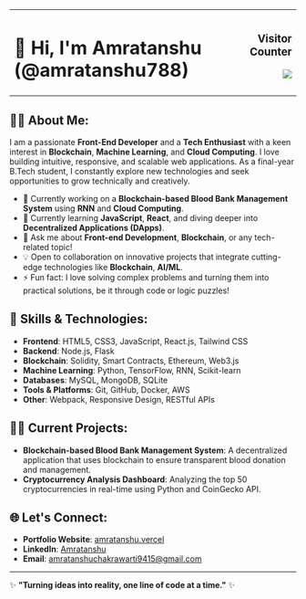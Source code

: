 <table>
  <tr>
    <td>
      <h1 align="left">👋 Hi, I'm Amratanshu (@amratanshu788)</h1>
    </td>
    <td>
      <h3 align="right">Visitor Counter</h3>
      <p align="right"> 
        <img src="https://profile-counter.glitch.me/amratanshu788/count.svg" />
      </p>
    </td>
  </tr>
</table>

## 👨‍💻 About Me:
I am a passionate **Front-End Developer** and a **Tech Enthusiast** with a keen interest in **Blockchain**, **Machine Learning**, and **Cloud Computing**. I love building intuitive, responsive, and scalable web applications. As a final-year B.Tech student, I constantly explore new technologies and seek opportunities to grow technically and creatively.

- 🔭 Currently working on a **Blockchain-based Blood Bank Management System** using **RNN** and **Cloud Computing**.
- 🌱 Currently learning **JavaScript**, **React**, and diving deeper into **Decentralized Applications (DApps)**.
- 💬 Ask me about **Front-end Development**, **Blockchain**, or any tech-related topic!
- 💡 Open to collaboration on innovative projects that integrate cutting-edge technologies like **Blockchain**, **AI/ML**.
- ⚡ Fun fact: I love solving complex problems and turning them into practical solutions, be it through code or logic puzzles!

## 🚀 Skills & Technologies:
- **Frontend**: HTML5, CSS3, JavaScript, React.js, Tailwind CSS
- **Backend**: Node.js, Flask
- **Blockchain**: Solidity, Smart Contracts, Ethereum, Web3.js
- **Machine Learning**: Python, TensorFlow, RNN, Scikit-learn
- **Databases**: MySQL, MongoDB, SQLite
- **Tools & Platforms**: Git, GitHub, Docker, AWS
- **Other**: Webpack, Responsive Design, RESTful APIs

## 🧑‍💻 Current Projects:
- **Blockchain-based Blood Bank Management System**: A decentralized application that uses blockchain to ensure transparent blood donation and management.
- **Cryptocurrency Analysis Dashboard**: Analyzing the top 50 cryptocurrencies in real-time using Python and CoinGecko API.
  
## 🌐 Let's Connect:
- **Portfolio Website**: [amratanshu.vercel](https://my-portfolio-theta-ebon-21.vercel.app/)
- **LinkedIn**: [Amratanshu](https://www.linkedin.com/in/amratanshu-7908ba136/)
- **Email**: [amratanshuchakrawarti9415@gmail.com](mailto:amratanshuchakrawarti9415@gmail.com)

---

✨ **"Turning ideas into reality, one line of code at a time."** ✨
